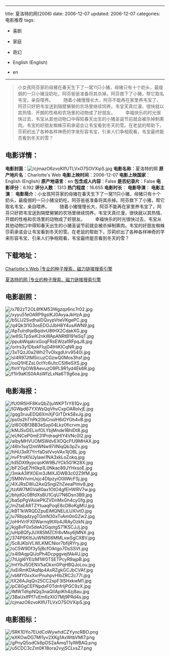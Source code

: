 
---
title: 夏洛特的网(2006)
date: 2006-12-07
updated: 2006-12-07
categories: 电影推荐
tags:
- 喜剧
- 家庭
- 奇幻

- English (English)
- en
---


> 小女孩阿芬家的母猪在春天生下了一窝11只小猪，母猪只有十个奶头，最瘦弱的一只小猪没奶吃，阿芬爸爸准备将其杀掉。阿芬救下了小猪，帮它取名韦宝，亲自喂养。 　　随着小猪慢慢长大，阿芬不能再在家里养韦宝了，阿芬只好把韦宝送到隔壁舅舅的农场里继续饲养。韦宝天真烂漫，很快就以其热情、开朗的性格和农场里的动物成了好朋友。 　　幸福快乐的时光很快过去，韦宝从其他动物口中得知春天出生的小猪圣诞节前就会被杀掉制熏肉。韦宝的好朋友蜘蛛莎莉承诺会让韦宝看到冬天的雪。在老鼠的帮助下，莎莉织出了各种各样神奇的字来形容韦宝，引来人们争相观看，韦宝最终能否看到冬天的雪？

## **电影详情**：

**电影封面**：<img src="https://image.tmdb.org/t/p/w200/cjmazO6zvoKIfUTLVxO7SOVXipS.jpg" alt="/cjmazO6zvoKIfUTLVxO7SOVXipS.jpg" title="/cjmazO6zvoKIfUTLVxO7SOVXipS.jpg">
**电影名称**：夏洛特的网
**原产地片名**：Charlotte's Web
**电影上映时间**：2006-12-07
**电影上映国家**：English (English)
**原产地语言**：en
**包含成人内容**：False
**是否纪录片**：False
**电影评分**：6.192
**评分人数**：1313
**热门程度**：16.655
**电影时长**：
**电影导演**：
**电影主演**：
**电影简介**：小女孩阿芬家的母猪在春天生下了一窝11只小猪，母猪只有十个奶头，最瘦弱的一只小猪没奶吃，阿芬爸爸准备将其杀掉。阿芬救下了小猪，帮它取名韦宝，亲自喂养。 　　随着小猪慢慢长大，阿芬不能再在家里养韦宝了，阿芬只好把韦宝送到隔壁舅舅的农场里继续饲养。韦宝天真烂漫，很快就以其热情、开朗的性格和农场里的动物成了好朋友。 　　幸福快乐的时光很快过去，韦宝从其他动物口中得知春天出生的小猪圣诞节前就会被杀掉制熏肉。韦宝的好朋友蜘蛛莎莉承诺会让韦宝看到冬天的雪。在老鼠的帮助下，莎莉织出了各种各样神奇的字来形容韦宝，引来人们争相观看，韦宝最终能否看到冬天的雪？

## **下载地址**：
[Charlotte's Web |专业的种子搜索、磁力链接搜索引擎](https://movie.amd794.com:2083/?search=Charlotte%27s%20Web&ordering=&mode=match_phrase&page_size=10&page=1)

[夏洛特的网 |专业的种子搜索、磁力链接搜索引擎](https://movie.amd794.com:2083/?search=%E5%A4%8F%E6%B4%9B%E7%89%B9%E7%9A%84%E7%BD%91&ordering=&mode=match_phrase&page_size=10&page=1)
 

## **电影剧照**：
<img src="https://image.tmdb.org/t/p/original/x7B2zT2OL8fKM53Wgzqz6nc7r02.jpg" alt="/x7B2zT2OL8fKM53Wgzqz6nc7r02.jpg" title="/x7B2zT2OL8fKM53Wgzqz6nc7r02.jpg"><img src="https://image.tmdb.org/t/p/original/xyyu51eOARP9gslKJ0AvyaJkHzA.jpg" alt="/xyyu51eOARP9gslKJ0AvyaJkHzA.jpg" title="/xyyu51eOARP9gslKJ0AvyaJkHzA.jpg"><img src="https://image.tmdb.org/t/p/original/b5LlJ2SvdhaIDQxypVtieVKgePC.jpg" alt="/b5LlJ2SvdhaIDQxypVtieVKgePC.jpg" title="/b5LlJ2SvdhaIDQxypVtieVKgePC.jpg"><img src="https://image.tmdb.org/t/p/original/q4Qk3l1G3osEDOJJbH8Y4usAWN9.jpg" alt="/q4Qk3l1G3osEDOJJbH8Y4usAWN9.jpg" title="/q4Qk3l1G3osEDOJJbH8Y4usAWN9.jpg"><img src="https://image.tmdb.org/t/p/original/ApTulrdhjeBqidvU8tHX2CdakXG.jpg" alt="/ApTulrdhjeBqidvU8tHX2CdakXG.jpg" title="/ApTulrdhjeBqidvU8tHX2CdakXG.jpg"><img src="https://image.tmdb.org/t/p/original/w6SLTpSwK2nkWApANRtB191eSqT.jpg" alt="/w6SLTpSwK2nkWApANRtB191eSqT.jpg" title="/w6SLTpSwK2nkWApANRtB191eSqT.jpg"><img src="https://image.tmdb.org/t/p/original/ppubWqakrxGoqFRsEWza1RFpqJ8.jpg" alt="/ppubWqakrxGoqFRsEWza1RFpqJ8.jpg" title="/ppubWqakrxGoqFRsEWza1RFpqJ8.jpg"><img src="https://image.tmdb.org/t/p/original/orIrs3y1DbxkFIuj04IHiKICqNR.jpg" alt="/orIrs3y1DbxkFIuj04IHiKICqNR.jpg" title="/orIrs3y1DbxkFIuj04IHiKICqNR.jpg"><img src="https://image.tmdb.org/t/p/original/3xTQzJ0a2Wh2TvOIxgdUrv9540i.jpg" alt="/3xTQzJ0a2Wh2TvOIxgdUrv9540i.jpg" title="/3xTQzJ0a2Wh2TvOIxgdUrv9540i.jpg"><img src="https://image.tmdb.org/t/p/original/sI4R97JtM5icuzCGzwQ0Mos3hsf.jpg" alt="/sI4R97JtM5icuzCGzwQ0Mos3hsf.jpg" title="/sI4R97JtM5icuzCGzwQ0Mos3hsf.jpg"><img src="https://image.tmdb.org/t/p/original/ooQ1HEZsL0ctYc6iJtcCSI6eSXS.jpg" alt="/ooQ1HEZsL0ctYc6iJtcCSI6eSXS.jpg" title="/ooQ1HEZsL0ctYc6iJtcCSI6eSXS.jpg"><img src="https://image.tmdb.org/t/p/original/fmYYpOW8AevuzO9PL9R1yd4Ek6R.jpg" alt="/fmYYpOW8AevuzO9PL9R1yd4Ek6R.jpg" title="/fmYYpOW8AevuzO9PL9R1yd4Ek6R.jpg"><img src="https://image.tmdb.org/t/p/original/f1Ir9aKIS0AAsWfzLxNa6T9g6oa.jpg" alt="/f1Ir9aKIS0AAsWfzLxNa6T9g6oa.jpg" title="/f1Ir9aKIS0AAsWfzLxNa6T9g6oa.jpg">

## **电影海报**：
<img src="https://image.tmdb.org/t/p/original/fU0IR5HF8KxQbZijuWKPTrY81Qv.jpg" alt="/fU0IR5HF8KxQbZijuWKPTrY81Qv.jpg" title="/fU0IR5HF8KxQbZijuWKPTrY81Qv.jpg"><img src="https://image.tmdb.org/t/p/original/lGWpd67YXWsQqVhvCxpOARolvjE.jpg" alt="/lGWpd67YXWsQqVhvCxpOARolvjE.jpg" title="/lGWpd67YXWsQqVhvCxpOARolvjE.jpg"><img src="https://image.tmdb.org/t/p/original/gqg3ruuEDQ6XmXjFGrTDrk58xJg.jpg" alt="/gqg3ruuEDQ6XmXjFGrTDrk58xJg.jpg" title="/gqg3ruuEDQ6XmXjFGrTDrk58xJg.jpg"><img src="https://image.tmdb.org/t/p/original/ps0s2hThPk20bCnoIH6iGYGh4vB.jpg" alt="/ps0s2hThPk20bCnoIH6iGYGh4vB.jpg" title="/ps0s2hThPk20bCnoIH6iGYGh4vB.jpg"><img src="https://image.tmdb.org/t/p/original/zI6O0Bf3BB3eSxp04Lkz0ficrvm.jpg" alt="/zI6O0Bf3BB3eSxp04Lkz0ficrvm.jpg" title="/zI6O0Bf3BB3eSxp04Lkz0ficrvm.jpg"><img src="https://image.tmdb.org/t/p/original/kMJSvDELiofOLYbjMnde1BhIDt8.jpg" alt="/kMJSvDELiofOLYbjMnde1BhIDt8.jpg" title="/kMJSvDELiofOLYbjMnde1BhIDt8.jpg"><img src="https://image.tmdb.org/t/p/original/eUNCeP0mE31PrdraqHIY4VNc0I2.jpg" alt="/eUNCeP0mE31PrdraqHIY4VNc0I2.jpg" title="/eUNCeP0mE31PrdraqHIY4VNc0I2.jpg"><img src="https://image.tmdb.org/t/p/original/aIbyMHVUOMSWdvEXOQcFfJ9MHAX.jpg" alt="/aIbyMHVUOMSWdvEXOQcFfJ9MHAX.jpg" title="/aIbyMHVUOMSWdvEXOQcFfJ9MHAX.jpg"><img src="https://image.tmdb.org/t/p/original/46lv1sq12mlWNw97ilNlqQb3pZv.jpg" alt="/46lv1sq12mlWNw97ilNlqQb3pZv.jpg" title="/46lv1sq12mlWNw97ilNlqQb3pZv.jpg"><img src="https://image.tmdb.org/t/p/original/hHU3xR7YrrfaDstVvoVAx1ljOBL.jpg" alt="/hHU3xR7YrrfaDstVvoVAx1ljOBL.jpg" title="/hHU3xR7YrrfaDstVvoVAx1ljOBL.jpg"><img src="https://image.tmdb.org/t/p/original/nvFfrsKlVJyIawi1NA3xkLoZokq.jpg" alt="/nvFfrsKlVJyIawi1NA3xkLoZokq.jpg" title="/nvFfrsKlVJyIawi1NA3xkLoZokq.jpg"><img src="https://image.tmdb.org/t/p/original/td5DXt9ypcqoKW9BJYCk5G1K28X.jpg" alt="/td5DXt9ypcqoKW9BJYCk5G1K28X.jpg" title="/td5DXt9ypcqoKW9BJYCk5G1K28X.jpg"><img src="https://image.tmdb.org/t/p/original/bF2GqE7H0kp1L0Nkac89JYHxsoE.jpg" alt="/bF2GqE7H0kp1L0Nkac89JYHxsoE.jpg" title="/bF2GqE7H0kp1L0Nkac89JYHxsoE.jpg"><img src="https://image.tmdb.org/t/p/original/3mkA3IfXOEm3JMXJDWB3c02Z9fM.jpg" alt="/3mkA3IfXOEm3JMXJDWB3c02Z9fM.jpg" title="/3mkA3IfXOEm3JMXJDWB3c02Z9fM.jpg"><img src="https://image.tmdb.org/t/p/original/5MNVIvmUxjc4DtpzyiO0llWcFSj.jpg" alt="/5MNVIvmUxjc4DtpzyiO0llWcFSj.jpg" title="/5MNVIvmUxjc4DtpzyiO0llWcFSj.jpg"><img src="https://image.tmdb.org/t/p/original/4XJRsDWu2AxQSngIZhZeeaPImv8.jpg" alt="/4XJRsDWu2AxQSngIZhZeeaPImv8.jpg" title="/4XJRsDWu2AxQSngIZhZeeaPImv8.jpg"><img src="https://image.tmdb.org/t/p/original/tzAW7MGVa80ax1OtO4gfEHWRV7w.jpg" alt="/tzAW7MGVa80ax1OtO4gfEHWRV7w.jpg" title="/tzAW7MGVa80ax1OtO4gfEHWRV7w.jpg"><img src="https://image.tmdb.org/t/p/original/bhjdGc0BfdXsBU1CqU7N6Dsn3B9.jpg" alt="/bhjdGc0BfdXsBU1CqU7N6Dsn3B9.jpg" title="/bhjdGc0BfdXsBU1CqU7N6Dsn3B9.jpg"><img src="https://image.tmdb.org/t/p/original/ba5pPgVAxiePKZVDnMxGh4cyGfg.jpg" alt="/ba5pPgVAxiePKZVDnMxGh4cyGfg.jpg" title="/ba5pPgVAxiePKZVDnMxGh4cyGfg.jpg"><img src="https://image.tmdb.org/t/p/original/mZtaEARTZYtuaqPoqE8cDBoKgMU.jpg" alt="/mZtaEARTZYtuaqPoqE8cDBoKgMU.jpg" title="/mZtaEARTZYtuaqPoqE8cDBoKgMU.jpg"><img src="https://image.tmdb.org/t/p/original/kBT1kWRQDZpuEiMQNELiLUXIvtO.jpg" alt="/kBT1kWRQDZpuEiMQNELiLUXIvtO.jpg" title="/kBT1kWRQDZpuEiMQNELiLUXIvtO.jpg"><img src="https://image.tmdb.org/t/p/original/u7RbjqdzygTGmN30xTvAm0nGZw2.jpg" alt="/u7RbjqdzygTGmN30xTvAm0nGZw2.jpg" title="/u7RbjqdzygTGmN30xTvAm0nGZw2.jpg"><img src="https://image.tmdb.org/t/p/original/oHHVrIFX0Warnq9tXb4JRAyOzkN.jpg" alt="/oHHVrIFX0Warnq9tXb4JRAyOzkN.jpg" title="/oHHVrIFX0Warnq9tXb4JRAyOzkN.jpg"><img src="https://image.tmdb.org/t/p/original/kjg8vF0x5deA2GqotgS71KSCJJj.jpg" alt="/kjg8vF0x5deA2GqotgS71KSCJJj.jpg" title="/kjg8vF0x5deA2GqotgS71KSCJJj.jpg"><img src="https://image.tmdb.org/t/p/original/uHpBQfyJUX8SMZCfr8vMsy6jMNX.jpg" alt="/uHpBQfyJUX8SMZCfr8vMsy6jMNX.jpg" title="/uHpBQfyJUX8SMZCfr8vMsy6jMNX.jpg"><img src="https://image.tmdb.org/t/p/original/374P6KItlJuWN9S6MMLxwSgCXBV.jpg" alt="/374P6KItlJuWN9S6MMLxwSgCXBV.jpg" title="/374P6KItlJuWN9S6MMLxwSgCXBV.jpg"><img src="https://image.tmdb.org/t/p/original/5c8JKbiVLWLKMCNior7bfijRYry.jpg" alt="/5c8JKbiVLWLKMCNior7bfijRYry.jpg" title="/5c8JKbiVLWLKMCNior7bfijRYry.jpg"><img src="https://image.tmdb.org/t/p/original/oC5W9Df3y5jBcfOiktgo7DsSSVt.jpg" alt="/oC5W9Df3y5jBcfOiktgo7DsSSVt.jpg" title="/oC5W9Df3y5jBcfOiktgo7DsSSVt.jpg"><img src="https://image.tmdb.org/t/p/original/x4l9AqpQlJoPh4DcpggvejfAk4U.jpg" alt="/x4l9AqpQlJoPh4DcpggvejfAk4U.jpg" title="/x4l9AqpQlJoPh4DcpggvejfAk4U.jpg"><img src="https://image.tmdb.org/t/p/original/7tUgI6YElzM1W0TSETPcyR9ajpB.jpg" alt="/7tUgI6YElzM1W0TSETPcyR9ajpB.jpg" title="/7tUgI6YElzM1W0TSETPcyR9ajpB.jpg"><img src="https://image.tmdb.org/t/p/original/mtYbJ5OENV5aOkxn0PqHBQJoLou.jpg" alt="/mtYbJ5OENV5aOkxn0PqHBQJoLou.jpg" title="/mtYbJ5OENV5aOkxn0PqHBQJoLou.jpg"><img src="https://image.tmdb.org/t/p/original/ixEiRmKDAqNp4AxRZgkGCJbCVAf.jpg" alt="/ixEiRmKDAqNp4AxRZgkGCJbCVAf.jpg" title="/ixEiRmKDAqNp4AxRZgkGCJbCVAf.jpg"><img src="https://image.tmdb.org/t/p/original/vbMY0xxXxrPnuhpvHIbZRC2c77I.jpg" alt="/vbMY0xxXxrPnuhpvHIbZRC2c77I.jpg" title="/vbMY0xxXxrPnuhpvHIbZRC2c77I.jpg"><img src="https://image.tmdb.org/t/p/original/tX26AJlqQn25CC2spF3lSHxkwM1.jpg" alt="/tX26AJlqQn25CC2spF3lSHxkwM1.jpg" title="/tX26AJlqQn25CC2spF3lSHxkwM1.jpg"><img src="https://image.tmdb.org/t/p/original/pC8GgCEFNpdxF0TdnfrIjPGC9zX.jpg" alt="/pC8GgCEFNpdxF0TdnfrIjPGC9zX.jpg" title="/pC8GgCEFNpdxF0TdnfrIjPGC9zX.jpg"><img src="https://image.tmdb.org/t/p/original/lMWTdhpNQq3naQlIApiKh4zj8au.jpg" alt="/lMWTdhpNQq3naQlIApiKh4zj8au.jpg" title="/lMWTdhpNQq3naQlIApiKh4zj8au.jpg"><img src="https://image.tmdb.org/t/p/original/3BaUxIfPf7vEm6zXlO7Mj9PRd4s.jpg" alt="/3BaUxIfPf7vEm6zXlO7Mj9PRd4s.jpg" title="/3BaUxIfPf7vEm6zXlO7Mj9PRd4s.jpg"><img src="https://image.tmdb.org/t/p/original/cjmazO6zvoKIfUTLVxO7SOVXipS.jpg" alt="/cjmazO6zvoKIfUTLVxO7SOVXipS.jpg" title="/cjmazO6zvoKIfUTLVxO7SOVXipS.jpg">

## **电影图标**：
<img src="https://image.tmdb.org/t/p/original/5RK1DYo7EUdCoWywhdCZYyncRBO.png" alt="/5RK1DYo7EUdCoWywhdCZYyncRBO.png" title="/5RK1DYo7EUdCoWywhdCZYyncRBO.png"><img src="https://image.tmdb.org/t/p/original/eXKOwDG7MI1yv2XKg1AxWtbVMI7.png" alt="/eXKOwDG7MI1yv2XKg1AxWtbVMI7.png" title="/eXKOwDG7MI1yv2XKg1AxWtbVMI7.png"><img src="https://image.tmdb.org/t/p/original/gPnyQ5odCk6pDS2aAmqT1ylWBAQ.png" alt="/gPnyQ5odCk6pDS2aAmqT1ylWBAQ.png" title="/gPnyQ5odCk6pDS2aAmqT1ylWBAQ.png"><img src="https://image.tmdb.org/t/p/original/u5CDC3cZm0K18ora2vyjSCLvsZ7.png" alt="/u5CDC3cZm0K18ora2vyjSCLvsZ7.png" title="/u5CDC3cZm0K18ora2vyjSCLvsZ7.png">
